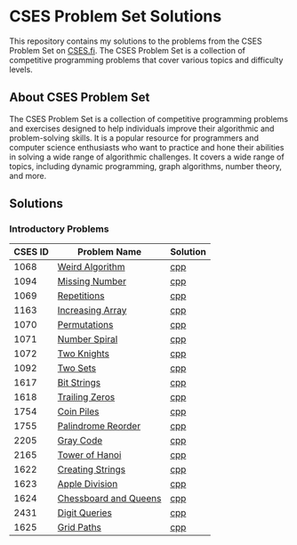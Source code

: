 # CSES Problem Set Solutions

This repository contains my solutions to the problems from the CSES Problem Set on [CSES.fi](https://cses.fi/problemset/). The CSES Problem Set is a collection of competitive programming problems that cover various topics and difficulty levels.

## About CSES Problem Set

The CSES Problem Set is a collection of competitive programming problems and exercises designed to help individuals improve their algorithmic and problem-solving skills. It is a popular resource for programmers and computer science enthusiasts who want to practice and hone their abilities in solving a wide range of algorithmic challenges. It covers a wide range of topics, including dynamic programming, graph algorithms, number theory, and more.

## Solutions

### Introductory Problems

| CSES ID | Problem Name                                       | Solution                                                  |
| ------- | -------------------------------------------------- | --------------------------------------------------------- |
| 1068 | [Weird Algorithm](https://cses.fi/problemset/task/1068) | [cpp](./01_Introductory_Problems/1068-weird-algorithm.cpp) |
| 1094 | [Missing Number](https://cses.fi/problemset/task/1094) | [cpp](./01_Introductory_Problems/1094-missing-number.cpp) |
| 1069 | [Repetitions](https://cses.fi/problemset/task/1069) | [cpp](./01_Introductory_Problems/1069-repetitions.cpp) |
| 1163 | [Increasing Array](https://cses.fi/problemset/task/1163) | [cpp](./01_Introductory_Problems/1163-increasing-array.cpp) |
| 1070 | [Permutations](https://cses.fi/problemset/task/1070) | [cpp](./01_Introductory_Problems/1070-permutations.cpp) |
| 1071 | [Number Spiral](https://cses.fi/problemset/task/1071) | [cpp](./01_Introductory_Problems/1071-number-spiral.cpp) |
| 1072 | [Two Knights](https://cses.fi/problemset/task/1072)  | [cpp](./01_Introductory_Problems/1072-two-knights.cpp) |
| 1092 | [Two Sets](https://cses.fi/problemset/task/1092) | [cpp](./01_Introductory_Problems/1092-two-sets.cpp) |
| 1617 | [Bit Strings](https://cses.fi/problemset/task/1617) | [cpp](./01_Introductory_Problems/1617-bit-strings.cpp) |
| 1618 | [Trailing Zeros](https://cses.fi/problemset/task/1618) | [cpp](./01_Introductory_Problems/1618-trailing-zeros.cpp) |
| 1754 | [Coin Piles](https://cses.fi/problemset/task/1754) | [cpp](./01_Introductory_Problems/1754-coin-piles.cpp) |
| 1755 | [Palindrome Reorder](https://cses.fi/problemset/task/1755) | [cpp](./01_Introductory_Problems/1755-palindrome-reorder.cpp) |
| 2205 | [Gray Code](https://cses.fi/problemset/task/2205) | [cpp](./01_Introductory_Problems/2205-gray-code.cpp) |
| 2165 | [Tower of Hanoi](https://cses.fi/problemset/task/2165) | [cpp](./01_Introductory_Problems/2165-tower-of-hanoi.cpp) |
| 1622 | [Creating Strings](https://cses.fi/problemset/task/1622) | [cpp](./01_Introductory_Problems/1622-creating-strings.cpp) |
| 1623 | [Apple Division](https://cses.fi/problemset/task/1623) | [cpp](./01_Introductory_Problems/1623-apple-division.cpp) |
| 1624 | [Chessboard and Queens](https://cses.fi/problemset/task/1624) | [cpp](./01_Introductory_Problems/1624-chessboard-and-queens.cpp) |
| 2431 | [Digit Queries](https://cses.fi/problemset/task/2431) | [cpp](./01_Introductory_Problems/2431-digit-queries.cpp) |
| 1625 | [Grid Paths](https://cses.fi/problemset/task/1625) | [cpp](./01_Introductory_Problems/1625-grid-paths.cpp) |